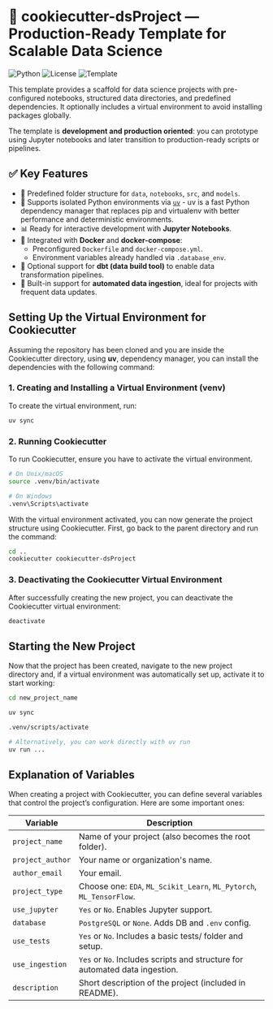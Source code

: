 # 🍪 cookiecutter-dsProject — Production-Ready Template for Scalable Data Science

![Python](https://img.shields.io/badge/python-3.12+-blue.svg)
![License](https://img.shields.io/badge/license-MIT-green.svg)
![Template](https://img.shields.io/badge/type-cookiecutter-lightgrey)

This template provides a scaffold for data science projects with pre-configured notebooks, structured data directories, and predefined dependencies. It optionally includes a virtual environment to avoid installing packages globally.

The template is **development and production oriented**: you can prototype using Jupyter notebooks and later transition to production-ready scripts or pipelines.


## ✅ Key Features

- 📁 Predefined folder structure for `data`, `notebooks`, `src`, and `models`.
- 🐍 Supports isolated Python environments via [`uv`](https://github.com/astral-sh/uv) - uv is a fast Python dependency manager that replaces pip and virtualenv with better performance and deterministic environments.
- 📊 Ready for interactive development with **Jupyter Notebooks**.
- 🐳 Integrated with **Docker** and **docker-compose**:
  - Preconfigured `Dockerfile` and `docker-compose.yml`.
  - Environment variables already handled via `.database_env`.
- 🧱 Optional support for **dbt (data build tool)** to enable data transformation pipelines.
- 🔁 Built-in support for **automated data ingestion**, ideal for projects with frequent data updates.


## Setting Up the Virtual Environment for Cookiecutter  

Assuming the repository has been cloned and you are inside the Cookiecutter directory, using **uv**, dependency manager, you can install the dependencies with the following command:  

### 1. **Creating and Installing a Virtual Environment (venv)**  

To create the virtual environment, run:  

```bash
uv sync
```  

### 2. **Running Cookiecutter**  

To run Cookiecutter, ensure you have to activate the virtual environment.

```bash
# On Unix/macOS
source .venv/bin/activate

# On Windows
.venv\Scripts\activate
```

With the virtual environment activated, you can now generate the project structure using Cookiecutter. First, go back to the parent directory and run the command:  

```bash
cd ..
cookiecutter cookiecutter-dsProject
```  

### 3. **Deactivating the Cookiecutter Virtual Environment**  

After successfully creating the new project, you can deactivate the Cookiecutter virtual environment:  

```bash
deactivate
```  

## Starting the New Project  

Now that the project has been created, navigate to the new project directory and, if a virtual environment was automatically set up, activate it to start working:  

```bash
cd new_project_name

uv sync

.venv/scripts/activate

# Alternatively, you can work directly with uv run
uv run ...
```  

## Explanation of Variables  

When creating a project with Cookiecutter, you can define several variables that control the project’s configuration. Here are some important ones:  

| Variable         | Description                                                                 |
| ---------------- | --------------------------------------------------------------------------- |
| `project_name`   | Name of your project (also becomes the root folder).                        |
| `project_author` | Your name or organization's name.                                           |
| `author_email`   | Your email.                                                                 |
| `project_type`   | Choose one: `EDA`, `ML_Scikit_Learn`, `ML_Pytorch`, `ML_TensorFlow`.        |
| `use_jupyter`    | `Yes` or `No`. Enables Jupyter support.                                     |
| `database`       | `PostgreSQL` or `None`. Adds DB and `.env` config.                          |
| `use_tests`      | `Yes` or `No`. Includes a basic tests/ folder and setup.                    |
| `use_ingestion`  | `Yes` or `No`. Includes scripts and structure for automated data ingestion. |
| `description`    | Short description of the project (included in README).                      |
